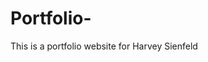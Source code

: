 # Portfolio-

This is a portfolio website for Harvey Sienfeld 

<!DOCTYPE html>
<html>
<head>
  <title>
  </title>
  </head>
  <body>
    <div>
    </div>
  </body>
  </html>
